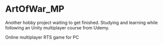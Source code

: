 # ArtOfWar_MP
Another hobby project waiting to get finished. 
Studying and learning while following an Unity multiplayer course from Udemy.

Online multiplayer RTS game for PC 
